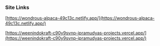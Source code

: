 ### Site Links

[https://wondrous-alpaca-49c13c.netlify.app/](https://wondrous-alpaca-49c13c.netlify.app/)

[https://weenindokraft-c90y9svnp-ipramudyas-projects.vercel.app/](https://weenindokraft-c90y9svnp-ipramudyas-projects.vercel.app/)
